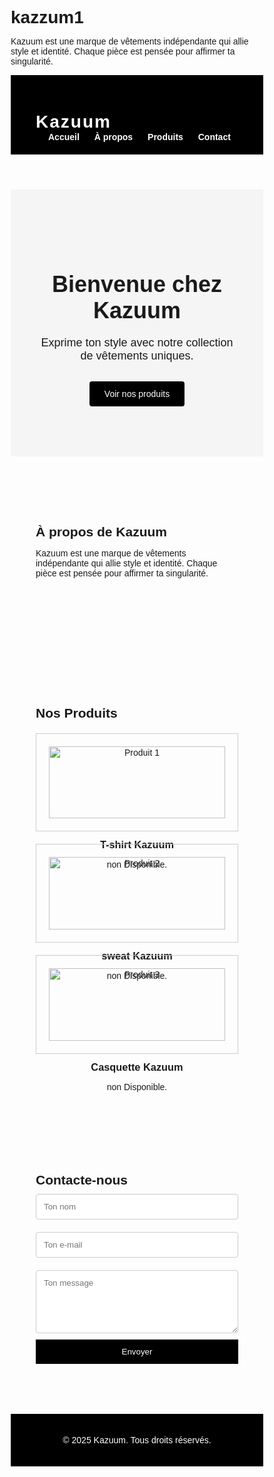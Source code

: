 # kazzum1
Kazuum est une marque de vêtements indépendante qui allie style et identité. Chaque pièce est pensée pour affirmer ta singularité.
<!DOCTYPE html>
<html lang="fr">
<head>
  <meta charset="UTF-8" />
  <meta name="viewport" content="width=device-width, initial-scale=1.0"/>
  <title>Kazuum - Marque de vêtements</title>
  <style>
    * {
      margin: 0;
      padding: 0;
      box-sizing: border-box;
      font-family: 'Arial', sans-serif;
    }

    body {
      background-color: #fff;
      color: #111;
      line-height: 1.6;
    }

    header {
      background-color: #000;
      color: #fff;
      padding: 20px 40px;
      display: flex;
      justify-content: space-between;
      align-items: center;
      flex-wrap: wrap;
    }

    header h1 {
      font-size: 28px;
      letter-spacing: 2px;
    }

    nav a {
      color: #fff;
      text-decoration: none;
      margin-left: 20px;
      font-weight: bold;
    }

    section {
      padding: 80px 40px;
    }

    #accueil {
      background: #f5f5f5;
      text-align: center;
    }

    #accueil h2 {
      font-size: 36px;
      margin-bottom: 20px;
    }

    #accueil p {
      font-size: 18px;
      margin-bottom: 30px;
    }

    #accueil a {
      display: inline-block;
      background: #000;
      color: #fff;
      padding: 12px 24px;
      text-decoration: none;
      border-radius: 4px;
    }

    #produits {
      display: grid;
      grid-template-columns: repeat(auto-fit, minmax(250px, 1fr));
      gap: 20px;
    }

    .produit {
      border: 1px solid #ccc;
      padding: 20px;
      text-align: center;
    }

    .produit img {
      width: 100%;
      height: auto;
      margin-bottom: 10px;
    }

    form {
      max-width: 500px;
      margin: auto;
      display: flex;
      flex-direction: column;
    }

    form input,
    form textarea {
      padding: 12px;
      margin: 10px 0;
      border: 1px solid #ccc;
      border-radius: 4px;
    }

    form button {
      background: #000;
      color: #fff;
      padding: 12px;
      border: none;
      cursor: pointer;
    }

    footer {
      background: #000;
      color: #fff;
      text-align: center;
      padding: 20px;
    }
  </style>
</head>
<body>

  <header>
    <h1>Kazuum</h1>
    <nav>
      <a href="#accueil">Accueil</a>
      <a href="#apropos">À propos</a>
      <a href="#produits">Produits</a>
      <a href="#contact">Contact</a>
    </nav>
  </header>

  <section id="accueil">
    <h2>Bienvenue chez Kazuum</h2>
    <p>Exprime ton style avec notre collection de vêtements uniques.</p>
    <a href="#produits">Voir nos produits</a>
  </section>

  <section id="apropos">
    <h2>À propos de Kazuum</h2>
    <p>Kazuum est une marque de vêtements indépendante qui allie style et identité. Chaque pièce est pensée pour affirmer ta singularité.</p>
  </section>

  <section id="produits">
    <h2>Nos Produits</h2>
    <div class="produit">
      <img src="https://via.placeholder.com/300x400" alt="Produit 1">
      <h3>T-shirt Kazuum</h3>
      <p>non Disponible.</p>
    </div>
    <div class="produit">
      <img src="https://via.placeholder.com/300x400" alt="Produit 2">
      <h3>sweat Kazuum</h3>
      <p>non Disponible.</p>
    </div>
    <div class="produit">
      <img src="https://via.placeholder.com/300x400" alt="Produit 3">
      <h3>Casquette Kazuum</h3>
      <p>non Disponible.</p>
    </div>
  </section>

  <section id="contact">
    <h2>Contacte-nous</h2>
    <form action="https://formspree.io/f/xzzvkdql" method="POST">
      <input type="hidden" name="_subject" value="Message du site Kazuum" />
      <input type="text" name="name" placeholder="Ton nom" required />
      <input type="email" name="email" placeholder="Ton e‑mail" required />
      <textarea name="message" rows="5" placeholder="Ton message" required></textarea>
      <button type="submit">Envoyer</button>
    </form>
  </section>

  <footer>
    <p>&copy; 2025 Kazuum. Tous droits réservés.</p>
  </footer>

</body>
</html>
